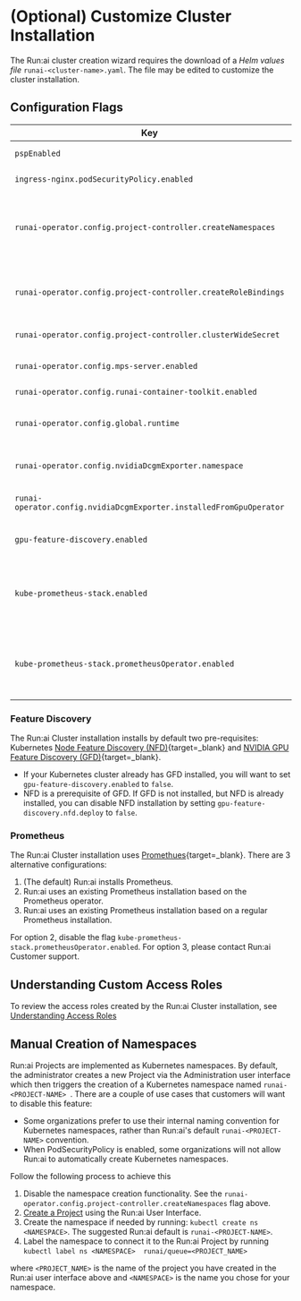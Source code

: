 # (Optional) Customize Cluster Installation

The Run:ai cluster creation wizard requires the download of a _Helm values file_ `runai-<cluster-name>.yaml`. The file may be edited to customize the cluster installation.


## Configuration Flags

|  Key     |  Default  | Description |
|----------|----------|-------------| 
| `pspEnabled` | `false` | Set to `true` when using [PodSecurityPolicy](https://kubernetes.io/docs/concepts/policy/pod-security-policy/){target=_blank} | 
| `ingress-nginx.podSecurityPolicy.enabled` | Set to `true` when using [PodSecurityPolicy](https://kubernetes.io/docs/concepts/policy/pod-security-policy/){target=_blank}  | 
| `runai-operator.config.project-controller.createNamespaces` | `true` | Set to `false`if unwilling to provide Run:ai the ability to create namespaces. When set to false, will requires an additional manual step when creating new Run:ai Projects | 
| `runai-operator.config.project-controller.createRoleBindings` | `true` | Set to `false` when using OpenShift. When set to false, will require an additional manual step when assigning users to Run:ai Projects | 
| `runai-operator.config.project-controller.clusterWideSecret` | `true` | Set to `false` when using PodSecurityPolicy or OpenShift | 
| `runai-operator.config.mps-server.enabled` | `false` | Set to `true` to allow the use of __NVIDIA MPS__. MPS is useful with _Inference_ workloads  | 
| `runai-operator.config.runai-container-toolkit.enabled` | `true` | Controls the usage of __Fractions__.  | 
| `runai-operator.config.global.runtime` | `docker` | Defines the container runtime of the cluster (supports `docker` and `containerd`). Set to `containerd` when using Tanzu | 
| `runai-operator.config.nvidiaDcgmExporter.namespace` | `gpu-operator` | The namespace where dcgm-exporter (or gpu-operator) was installed. |
| `runai-operator.config.nvidiaDcgmExporter.installedFromGpuOperator` | `true` | Indicated whether the dcgm-exporter was installed via gpu-operator or not. |
| `gpu-feature-discovery.enabled` | `true`  |  Set to `false` to not install GPU Feature Discovery (assumes a prior install outside Run:ai scope) |
| `kube-prometheus-stack.enabled` |  `true`  | Set to `false` when the cluster has an existing Prometheus installation. that is __not based__ the Prometheus __operator__ . This setting requires Run:ai customer support. |
| `kube-prometheus-stack.prometheusOperator.enabled` |  `true`  |  Set to `false` when the cluster has an existing Prometheus installation __based__ on the Prometheus __operator__ and Run:ai should use the existing one rather than install a new one | 


### Feature Discovery

The Run:ai Cluster installation installs by default two pre-requisites:  Kubernetes [Node Feature Discovery (NFD)](https://github.com/kubernetes-sigs/node-feature-discovery){target=_blank} and [NVIDIA GPU Feature Discovery (GFD)](https://github.com/NVIDIA/gpu-feature-discovery){target=_blank}. 

* If your Kubernetes cluster already has GFD installed, you will want to set `gpu-feature-discovery.enabled` to `false`. 
* NFD is a prerequisite of GFD. If GFD is not installed, but NFD is already installed, you can disable NFD installation by setting `gpu-feature-discovery.nfd.deploy` to `false`. 

### Prometheus

The Run:ai Cluster installation uses [Promethues](https://prometheus.io/){target=_blank}. There are 3 alternative configurations:

1. (The default) Run:ai installs Prometheus.
2. Run:ai uses an existing Prometheus installation based on the Prometheus operator.
3. Run:ai uses an existing Prometheus installation based on a regular Prometheus installation.

For option 2, disable the flag `kube-prometheus-stack.prometheusOperator.enabled`. For option 3, please contact Run:ai Customer support. 


## Understanding Custom Access Roles

To review the access roles created by the Run:ai Cluster installation, see [Understanding Access Roles](../config/access-roles.md)

<!-- 
## Add a Proxy

Allow outbound internet connectivity in a proxied network environment. See [Installing Run:ai with an Internet Proxy Server](proxy-server.md). -->

## Manual Creation of Namespaces

Run:ai Projects are implemented as Kubernetes namespaces. By default, the administrator creates a new Project via the Administration user interface which then triggers the creation of a Kubernetes namespace named `runai-<PROJECT-NAME> `.
There are a couple of use cases that customers will want to disable this feature:

* Some organizations prefer to use their internal naming convention for Kubernetes namespaces, rather than Run:ai's default `runai-<PROJECT-NAME>` convention.
* When PodSecurityPolicy is enabled, some organizations will not allow Run:ai to automatically create Kubernetes namespaces. 


Follow the following process to achieve this

1. Disable the namespace creation functionality. See the  `runai-operator.config.project-controller.createNamespaces` flag above.
2. [Create a Project](../../../admin-ui-setup/project-setup/#create-a-new-project) using the Run:ai User Interface. 
3. Create the namespace if needed by running: `kubectl create ns <NAMESPACE>`. The suggested Run:ai default is `runai-<PROJECT-NAME>`.
4. Label the namespace to connect it to the Run:ai Project by running `kubectl label ns <NAMESPACE>  runai/queue=<PROJECT_NAME>`

where  `<PROJECT_NAME>` is the name of the project you have created in the Run:ai user interface above and `<NAMESPACE>` is the name you chose for your namespace.


